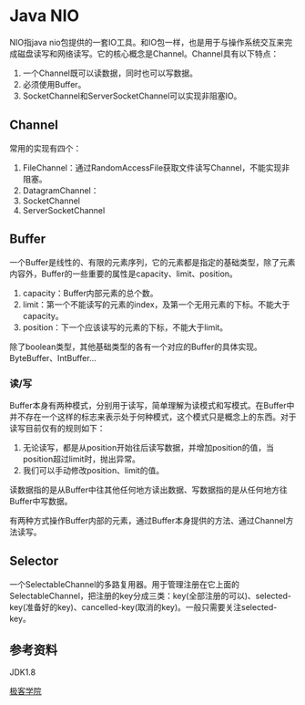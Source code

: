 # Java NIO
NIO指java nio包提供的一套IO工具。和IO包一样，也是用于与操作系统交互来完成磁盘读写和网络读写。它的核心概念是Channel。Channel具有以下特点：
1. 一个Channel既可以读数据，同时也可以写数据。
2. 必须使用Buffer。
3. SocketChannel和ServerSocketChannel可以实现非阻塞IO。

## Channel
常用的实现有四个：
1. FileChannel：通过RandomAccessFile获取文件读写Channel，不能实现非阻塞。
2. DatagramChannel：
3. SocketChannel
4. ServerSocketChannel


## Buffer
一个Buffer是线性的、有限的元素序列，它的元素都是指定的基础类型，除了元素内容外，Buffer的一些重要的属性是capacity、limit、position。
1. capacity：Buffer内部元素的总个数。
2. limit：第一个不能读写的元素的index，及第一个无用元素的下标。不能大于capacity。
3. position：下一个应该读写的元素的下标，不能大于limit。

除了boolean类型，其他基础类型的各有一个对应的Buffer的具体实现。ByteBuffer、IntBuffer...

### 读/写
Buffer本身有两种模式，分别用于读写，简单理解为读模式和写模式。在Buffer中并不存在一个这样的标志来表示处于何种模式，这个模式只是概念上的东西。对于读写目前仅有的规则如下：
1. 无论读写，都是从position开始往后读写数据，并增加position的值，当position超过limit时，抛出异常。
2. 我们可以手动修改position、limit的值。

读数据指的是从Buffer中往其他任何地方读出数据、写数据指的是从任何地方往Buffer中写数据。

有两种方式操作Buffer内部的元素，通过Buffer本身提供的方法、通过Channel方法读写。

## Selector
一个SelectableChannel的多路复用器。用于管理注册在它上面的SelectableChannel，把注册的key分成三类：key(全部注册的可以)、selected-key(准备好的key)、cancelled-key(取消的key)。一般只需要关注selected-key。


## 参考资料
JDK1.8

[极客学院](http://wiki.jikexueyuan.com/project/java-nio-zh/)
